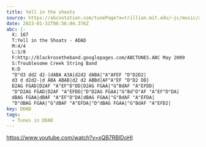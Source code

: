```yaml
---
title: Yell in the shoats
source: https://abcnotation.com/tunePage?a=trillian.mit.edu/~jc/music/abc/mirror/bardicrose.com/ABCTUNES/0168
date: 2023-01-31T06:56:04.376Z
abc: |-
  X: 167
  T:Yell in the Shoats - ADAD
  M:4/4
  L:1/8
  F:http://blackrosetheband.googlepages.com/ABCTUNES.ABC May 2009
  S:Troublesome Creek String Band
  K:D
  "D"d3 dd2 d2-|dABA A3A|d2d2 dABA|"A"AFEF "D"D2D2|
  d3 d d2d2-|d ABA ABAB|d2 d2 ABBd|AF"A"EF "D"D2 DD|
  D2AG FGAD|D2AF "A"EF"D"DD|D2AG FGAA|"G"BdAF "A"EFDD|
  "D"D2AG FGAD|D2AF "A"EFDD|"D"D2AG FGAA|"G"Bd"D"AF "A"EF"D"DA|
  dBAG FGAA|dBAF "A"EF"D"DA|dBAG FGAA|"G"BdAF "A"EFDA|
  "D"dBAG FGAA|"G"dBAF "A"EFDA|"D"dBAG FGAA|"G"BdAF "A"EFD2|
key: DDAD
tags:
  - Tunes in DDAD
---
```

https://www.youtube.com/watch?v=xQB7RBlDoHI